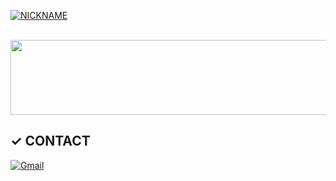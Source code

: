 
[![NICKNAME](https://readme-typing-svg.herokuapp.com/?color=f0f6fc&lines=Hello%20I'm%20Hardy&font=Redressed&size=45)](https://git.io/typing-svg)
<br></br>


<a href="https://www.gitanimals.org/en_US?utm_medium=image&utm_source=hardy716&utm_content=line">
  <img
    src="https://render.gitanimals.org/lines/hardy716"
    width="600"
    height="120"
  />
</a>


## ✓ CONTACT

[![Gmail](https://img.shields.io/badge/Gmail-EA4335.svg?&style=for-the-badge&logo=Gmail&logoColor=white)](mailto:dev.hardy716@gmail.com)
<br>
